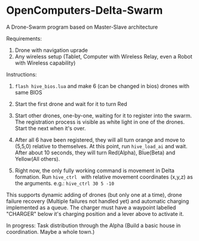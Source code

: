 # OpenComputers-Delta-Swarm
A Drone-Swarm program based on Master-Slave architecture

Requirements:
 1. Drone with navigation uprade
 2. Any wireless setup (Tablet, Computer with Wireless Relay, even a Robot with Wireless capability)

Instructions:
 1. `flash hive_bios.lua` and make 6 (can be changed in bios) drones with same BIOS
 2. Start the first drone and wait for it to turn Red
 3. Start other drones, one-by-one, waiting for it to register into the swarm. 
      The registration process is visible as white light in one of the drones. Start the next when it's over.
 4. After all 6 have been registered, they will all turn orange and move to (5,5,0) relative to themselves.
      At this point, run `hive_load_ai` and wait. After about 10 seconds, they will turn Red(Alpha), Blue(Beta) and Yellow(All others).
   
 5. Right now, the only fully working command is movement in Delta formation.
      Run `hive_ctrl ` with relative movement coordinates (x,y,z) as the arguments.
      e.g.: `hive_ctrl 30 5 -10`

  This supports dynamic adding of drones (but only one at a time), drone failure recovery (Multiple failures not handled yet) 
and automatic charging implemented as a queue.
  The charger must have a waypoint labelled "CHARGER" below it's charging position and a lever above to activate it.
  
  In progress: Task distribution through the Alpha (Build a basic house in coordination. Maybe a whole town.)
